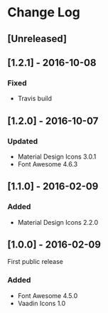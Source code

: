 # Change Log

## [Unreleased]

## [1.2.1] - 2016-10-08
### Fixed
- Travis build

## [1.2.0] - 2016-10-07
### Updated
- Material Design Icons 3.0.1
- Font Awesome 4.6.3

## [1.1.0] - 2016-02-09
### Added
- Material Design Icons 2.2.0

## [1.0.0] - 2016-02-09
First public release
### Added
- Font Awesome 4.5.0
- Vaadin Icons 1.0
